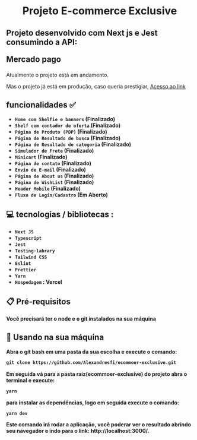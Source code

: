 <h1 align="center" >Projeto E-commerce Exclusive</h1>

<h2> 
   Projeto desenvolvido com Next js e Jest consumindo a API: <br>
    <p>Mercado pago</p>
 </h2>
 
 <div>
    <p>
      Atualmente o projeto está em andamento.
    </p>
   <p>
      Mas o projeto já está em produção, caso queria prestigiar, <a href="https://ecommerce-exclusive.vercel.app/" target="_blank" >Acesso ao link</a>
   </p>

 </div>

<h2> 
 funcionalidades ✅
</h2>

- <strong> `Home com Shelfie e banners` (Finalizado) </strong>
- <strong> `Shelf com contador de oferta` (Finalizado) </strong>
- <strong> `Página de Produto (PDP)` (Finalizado)</strong>
- <strong> `Página de Resultado de busca` (Finalizado)</strong>
- <strong> `Página de Resultado de categoria` (Finalizado)</strong>
- <strong> `Simulador de Frete` (Finalizado) </strong>
- <strong> `Minicart` (Finalizado) </strong>
- <strong> `Página de contato` (Finalizado) </strong>
- <strong> `Envio de E-mail` (Finalizado) </strong>
- <strong> `Página de About us` (Finalizado) </strong>
- <strong> `Página de WishList` (Finalizado) </strong>
- <strong> `Header Mobile` (Finalizado) </strong>
- <strong> `Fluxo de Login/Cadastro` (Em Aberto) </strong>

<h2> 
 💻 tecnologias / bibliotecas :
</h2>

- <strong> `Next JS` <strong>
- <strong> `Typescript` <strong>
- <strong> `Jest` <strong>
- <strong> `Testing-labrary` <strong>
- <strong> `Tailwind CSS` <strong>
- <strong> `Eslint` <strong>
- <strong> `Prettier` <strong>
- <strong> `Yarn`<strong>
- <strong> `Hospedagem` <strong> : Vercel

<h2>
    📋 Pré-requisitos
</h2>

<p> Você precisará ter o node e o git instalados na sua máquina</p>

<h2>
    🔧 Usando na sua máquina
</h2>
Abra o git bash em uma pasta da sua escolha e execute o comando:

```md
git clone https://github.com/Alexandresfi/ecommoer-exclusive.git
```

Em seguida vá para a pasta raiz(ecommoer-exclusive) do projeto abra o terminal e execute:

```md
yarn
```

para instalar as dependências, logo em seguida execute o comando:

```md
yarn dev
```

Este comando irá rodar a aplicação, você poderar ver o resultado abrindo seu navegador e indo para o link: http://localhost:3000/.
